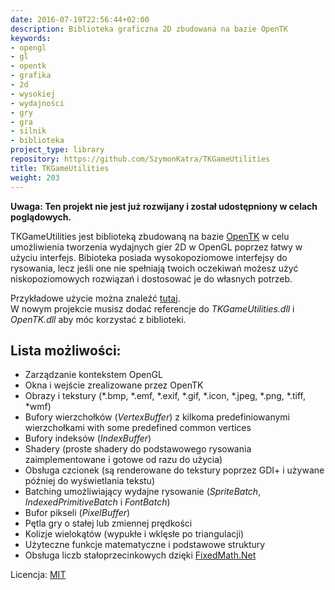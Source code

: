 ```yaml
---
date: 2016-07-19T22:56:44+02:00
description: Biblioteka graficzna 2D zbudowana na bazie OpenTK
keywords:
- opengl
- gl
- opentk
- grafika
- 2d
- wysokiej
- wydajności
- gry
- gra
- silnik
- biblioteka
project_type: library
repository: https://github.com/SzymonKatra/TKGameUtilities
title: TKGameUtilities
weight: 203
---
```


**Uwaga: Ten projekt nie jest już rozwijany i został udostępniony w celach poglądowych.**

TKGameUtilities jest biblioteką zbudowaną na bazie [OpenTK](http://www.opentk.com/) w celu umożliwienia tworzenia wydajnych gier 2D w OpenGL poprzez łatwy w użyciu interfejs.
Bibioteka posiada wysokopoziomowe interfejsy do rysowania, lecz jeśli one nie spełniają twoich oczekiwań możesz użyć niskopoziomowych rozwiązań i dostosować je do własnych potrzeb.

Przykładowe użycie można znaleźć [tutaj](https://github.com/SzymonKatra/TKGameUtilities/tree/master/TKGameUtilities/Example/Program.cs).  
W nowym projekcie musisz dodać referencje do *TKGameUtilities.dll* i *OpenTK.dll* aby móc korzystać z biblioteki.

## Lista możliwości:

- Zarządzanie kontekstem OpenGL
- Okna i wejście zrealizowane przez OpenTK
- Obrazy i tekstury \(*.bmp, *.emf, *.exif, *.gif, *.icon, *.jpeg, *.png, *.tiff, *wmf\)
- Bufory wierzchołków (*VertexBuffer*) z kilkoma predefiniowanymi wierzchołkami with some predefined common vertices
- Bufory indeksów (*IndexBuffer*)
- Shadery (proste shadery do podstawowego rysowania zaimplementowane i gotowe od razu do użycia)
- Obsługa czcionek (są renderowane do tekstury poprzez GDI+ i używane później do wyświetlania tekstu)
- Batching umożliwiający wydajne rysowanie (*SpriteBatch*, *IndexedPrimitiveBatch* i *FontBatch*)
- Bufor pikseli (*PixelBuffer*)
- Pętla gry o stałej lub zmiennej prędkości
- Kolizje wielokątów (wypukłe i wklęsłe po triangulacji)
- Użyteczne funkcje matematyczne i podstawowe struktury
- Obsługa liczb stałoprzecinkowych dzięki [FixedMath.Net](https://github.com/asik/FixedMath.Net)

Licencja: [MIT](https://github.com/SzymonKatra/TKGameUtilities/blob/master/LICENSE.txt)
